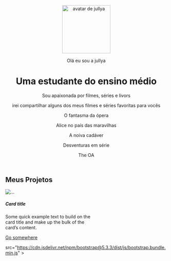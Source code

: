 <!DOCTYPE html>
<html lang="pt-br">
<head>
    <meta charset="UTF-8">
    <meta name="viewport" content="width=device-width, initial-scale=1.0">
    <link href="https://cdn.jsdelivr.net/npm/bootstrap@5.3.3/dist/css/bootstrap.min.css" rel="stylesheet" integrity="sha384-QWTKZyjpPEjISv5WaRU9OFeRpok6YctnYmDr5pNlyT2bRjXh0JMhjY6hW+ALEwIH"  crossorigin="anonymous"  />
    <link rel="stylesheet" href="style.css">
    <title>Meu portfólio</title>
</head>

<body>
     <header class="container text-center">
    <img src="avatar.png" alt="avatar de jullya" class="rounded-circle" width="150" height="150" srcset="">
    <p class="lead">Olá eu sou a jullya</p>
    <h1>Uma estudante do ensino médio</h1>
    <p>Sou apaixonada por filmes, séries e livors</p>
    <p>irei compartilhar alguns dos meus filmes e séries favoritas para vocês</p>
    <div>
            <P  class="badge text-bg-secondary">O fantasma da ópera</P>
            <P  class="badge text-bg-secondary">Alice no país das maravilhas</P>
            <p  class="badge text-bg-secondary">A noiva cadáver</p>
            <P  class="badge text-bg-secondary">Desventuras em série</p>
            <p  class="badge text-bg-secondary">The OA</P>
    </div>
 </header>
<main class="container">
     <h2> Meus Projetos</h2>
     <div class="row">
    <div class="col-md-4">
    <div class="card" style="width: 18rem;">
  <img src="..." class="card-img-top" alt="...">
  <div class="card-body">
    <h5 class="card-title">Card title</h5>
    <p class="card-text">Some quick example text to build on the card title and make up the bulk of the card’s content.</p>
    <a href="#" class="btn btn-primary">Go somewhere</a>
  </div>
</div>
</main>

</script>src="https://cdn.jsdelivr.net/npm/bootstrap@5.3.3/dist/js/bootstrap.bundle.min.js" ></script>
</body>

<html>
